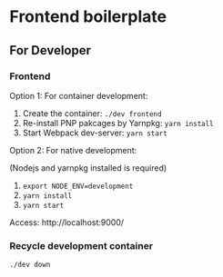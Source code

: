 # Frontend boilerplate

## For Developer

### Frontend

Option 1: For container development:

1. Create the container: `./dev frontend`
2. Re-install PNP pakcages by Yarnpkg: `yarn install`
3. Start Webpack dev-server: `yarn start`

Option 2: For native development:

(Nodejs and yarnpkg installed is required)
1. `export NODE_ENV=development`
1. `yarn install`
1. `yarn start`

Access: http://localhost:9000/ 

### Recycle development container

`./dev down`
